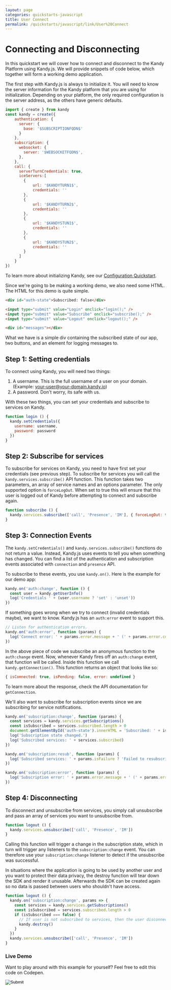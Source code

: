 ```yaml
---
layout: page
categories: quickstarts-javascript
title: User Connect
permalink: /quickstarts/javascript/link/User%20Connect
---
```


# Connecting and Disconnecting

In this quickstart we will cover how to connect and disconnect to the Kandy Platform using Kandy.js. We will provide snippets of code below, which together will form a working demo application.

The first step with Kandy.js is always to initialize it. You will need to know the server information for the Kandy platform that you are using for initialization. Depending on your platform, the only required configuration is the server address, as the others have generic defaults.

```javascript 
import { create } from kandy
const kandy = create({
    authentication: {
      server: {
        base: '$SUBSCRIPTIONFQDN$'
      }
    },
    subscription: {
      websocket: {
        server: '$WEBSOCKETFQDN$',
      },
    },
    call: {
      serverTurnCredentials: true,
      iceServers:[
        {
            url: '$KANDYTURN1$',
            credentials: ''
        },
        {
            url: '$KANDYTURN2$',
            credentials: ''
        },
        {
            url: '$KANDYSTUN1$',
            credentials: ''
        },
        {
            url: '$KANDYSTUN2$',
            credentials: ''
        }
      ]
    }
})
```

To learn more about initializing Kandy, see our [Configuration Quickstart](Configurations).

Since we're going to be making a working demo, we also need some HTML. The HTML for this demo is quite simple.

```html
<div id="auth-state">Subscribed: false</div>

<input type="submit" value="Login" onclick="login();" />
<input type="submit" value="Subscribe" onclick="subscribe();" />
<input type="submit" value="Logout" onclick="logout();" />

<div id="messages"></div>
```

What we have is a simple div containing the subscribed state of our app, two buttons, and an element for logging messages to.

## Step 1: Setting credentials

To connect using Kandy, you will need two things:

1. A username. This is the full username of a user on your domain. (Example: your-user@your-domain.kandy.io)
1. A password. Don't worry, its safe with us.

With these two things, you can set your credentials and subscribe to services on Kandy.

```javascript
function login () {
  kandy.setCredentials({
    username: username,
    password: password
  })
}
```

## Step 2: Subscribe for services

To subscribe for services on Kandy, you need to have first set your credentials (see previous step). To subscribe for services you will call the `kandy.services.subscribe()` API function. This function takes two parameters, an array of service names and an options parameter. The only supported option is `forceLogOut`. When set to true this will ensure that this user is logged out of Kandy before attempting to connect and subscribe again.

```javascript
function subscribe () {
  kandy.services.subscribe(['call', 'Presence', 'IM'], { forceLogOut: true })
}
```

## Step 3: Connection Events

The `kandy.setCredentials()` and `kandy.services.subscribe()` functions do not return a value. Instead, Kandy.js uses events to tell you when something has changed. You can find a list of the authentication and subscription events associated with `connection` and `presence` API.

To subscribe to these events, you use `kandy.on()`. Here is the example for our demo app:

```javascript
kandy.on('auth:change', function () {
  const user = kandy.getUserInfo()
  log('Credentials ' + (user.username ? 'set' : 'unset'))
})
```

If something goes wrong when we try to connect (invalid credentials maybe), we want to know. Kandy.js has an `auth:error` event to support this.

```javascript
// Listen for authentication errors.
kandy.on('auth:error', function (params) {
  log('Connect error: ' + params.error.message + ' (' + params.error.code + ')')
})
```

In the above piece of code we subscribe an anonymous function to the `auth:change` event. Now, whenever Kandy fires off an `auth:change` event, that function will be called. Inside this function we call `kandy.getConnection()`. This function returns an object that looks like so:

```javascript 
{ isConnected: true, isPending: false, error: undefined }
```

To learn more about the response, check the API documentation for `getConnection`.

We'll also want to subscribe for subscription events since we are subscribing for service notifications.

```javascript
kandy.on('subscription:change', function (params) {
  const services = kandy.services.getSubscriptions()
  const isSubscribed = services.subscribed.length > 0
  document.getElementById('auth-state').innerHTML = 'Subscribed: ' + isSubscribed
  log('Subscription state changed.')
  log('Subscribed services: ' + services.subscribed)
})

kandy.on('subscription:resub', function (params) {
  log('Subscribed services: ' + params.isFailure ? 'Failed to resubscribe to services' : 'Resubscribed to services')
})

kandy.on('subscription:error', function (params) {
  log('Subscription error: ' + params.error.message + ' (' + params.error.code + ')')
})
```

## Step 4: Disconnecting

To disconnect and unsubscribe from services, you simply call unsubscribe and pass an array
of services you want to unsubscribe from.

```javascript
function logout () {
  kandy.services.unsubscribe(['call', 'Presence', 'IM'])
}
```

Calling this function will trigger a change in the subscription state, which in turn will trigger any listeners to the `subscription:change` event. You can therefore use your `subscription:change` listener to detect if the unsubscribe was successful.

In situations where the application is going to be used by another user and you want to protect their data privacy, the destroy function will tear down the SDK and render it unusable. Afterwards the SDK can be created again so no data is passed between users who shouldn't have access.

```javascript
function logout () {
  kandy.on('subscription:change', params => {
    const services = kandy.services.getSubscriptions()
    const isSubscribed = services.subscribed.length > 0
    if (isSubscribed === false) {
      // If user is not subscribed to services, then the user disconnected.
      kandy.destroy()
    }
  })
  kandy.services.unsubscribe(['call', 'Presence', 'IM'])
}
```

### Live Demo

Want to play around with this example for yourself? Feel free to edit this code on Codepen.

<form action="https://codepen.io/pen/define" method="POST" target="_blank" class="codepen-form"><input type="hidden" name="data" value=' {&quot;js&quot;:&quot;/**\n * Kandy.io Authentication Demo\n */\n\nconst { create } = Kandy\nconst kandy = create({\n  authentication: {\n    server: {\n      base: &apos;$SUBSCRIPTIONFQDN$&apos;\n    }\n  },\n  subscription: {\n    websocket: {\n      server: &apos;$WEBSOCKETFQDN$&apos;\n    }\n  },\n  call: {\n    serverTurnCredentials: true,\n    iceServers: [\n      {\n        url: &apos;$KANDYTURN1$&apos;,\n        credentials: &apos;&apos;\n      },\n      {\n        url: &apos;$KANDYTURN2$&apos;,\n        credentials: &apos;&apos;\n      },\n      {\n        url: &apos;$KANDYSTUN1$&apos;,\n        credentials: &apos;&apos;\n      },\n      {\n        url: &apos;$KANDYSTUN2$&apos;,\n        credentials: &apos;&apos;\n      }\n    ]\n  }\n})\n\nvar username = &apos;UsernameHere&apos;\nvar password = &apos;PasswordHere&apos;\n\nfunction login () {\n  kandy.setCredentials({\n    username: username,\n    password: password\n  })\n}\n\nfunction subscribe () {\n  kandy.services.subscribe([&apos;call&apos;, &apos;Presence&apos;, &apos;IM&apos;], { forceLogOut: true })\n}\n\nkandy.on(&apos;auth:change&apos;, function () {\n  const user = kandy.getUserInfo()\n  log(&apos;Credentials &apos; + (user.username ? &apos;set&apos; : &apos;unset&apos;))\n})\n\n// Listen for authentication errors.\nkandy.on(&apos;auth:error&apos;, function (params) {\n  log(&apos;Connect error: &apos; + params.error.message + &apos; (&apos; + params.error.code + &apos;)&apos;)\n})\n\nkandy.on(&apos;subscription:change&apos;, function (params) {\n  const services = kandy.services.getSubscriptions()\n  const isSubscribed = services.subscribed.length > 0\n  document.getElementById(&apos;auth-state&apos;).innerHTML = &apos;Subscribed: &apos; + isSubscribed\n  log(&apos;Subscription state changed.&apos;)\n  log(&apos;Subscribed services: &apos; + services.subscribed)\n})\n\nkandy.on(&apos;subscription:resub&apos;, function (params) {\n  log(&apos;Subscribed services: &apos; + params.isFailure ? &apos;Failed to resubscribe to services&apos; : &apos;Resubscribed to services&apos;)\n})\n\nkandy.on(&apos;subscription:error&apos;, function (params) {\n  log(&apos;Subscription error: &apos; + params.error.message + &apos; (&apos; + params.error.code + &apos;)&apos;)\n})\n\nfunction logout () {\n  kandy.services.unsubscribe([&apos;call&apos;, &apos;Presence&apos;, &apos;IM&apos;])\n}\n\nfunction logout () {\n  kandy.on(&apos;subscription:change&apos;, params => {\n    const services = kandy.services.getSubscriptions()\n    const isSubscribed = services.subscribed.length > 0\n    if (isSubscribed === false) {\n      // If user is not subscribed to services, then the user disconnected.\n      kandy.destroy()\n    }\n  })\n  kandy.services.unsubscribe([&apos;call&apos;, &apos;Presence&apos;, &apos;IM&apos;])\n}\n\n// Utility function for appending messages to the message div.\nfunction log (message) {\n  document.getElementById(&apos;messages&apos;).innerHTML += &apos;<div>&apos; + message + &apos;</div>&apos;\n}\n\n&quot;,&quot;html&quot;:&quot;<div id=\&quot;auth-state\&quot;>Subscribed: false</div>\n\n<input type=\&quot;submit\&quot; value=\&quot;Login\&quot; onclick=\&quot;login();\&quot; />\n<input type=\&quot;submit\&quot; value=\&quot;Subscribe\&quot; onclick=\&quot;subscribe();\&quot; />\n<input type=\&quot;submit\&quot; value=\&quot;Logout\&quot; onclick=\&quot;logout();\&quot; />\n\n<div id=\&quot;messages\&quot;></div>\n\n&quot;,&quot;css&quot;:&quot;&quot;,&quot;title&quot;:&quot;Kandy.io Authentication Demo&quot;,&quot;editors&quot;:&quot;101&quot;,&quot;js_external&quot;:&quot;https://cdn.jsdelivr.net/gh/Kandy-IO/kandy-link-js-sdk@498/dist/kandy.js&quot;} '><input type="image" src="./TryItOn-CodePen.png"></form>

